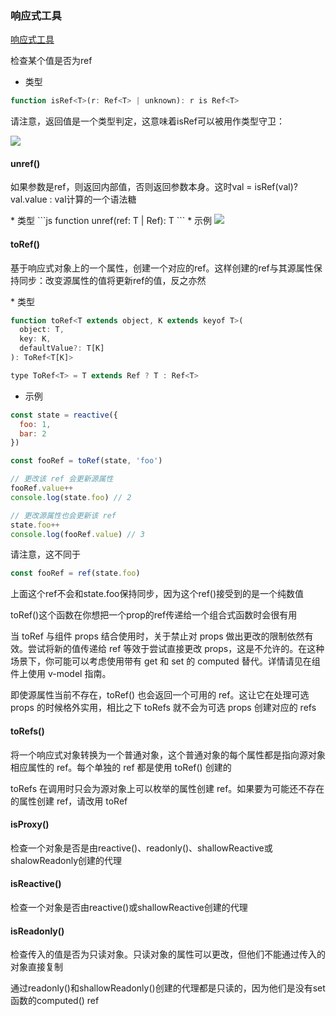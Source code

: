 ### 响应式工具
[响应式工具](https://cn.vuejs.org/api/reactivity-utilities.html#isref)

<p>检查某个值是否为ref</p>

* 类型
```js
function isRef<T>(r: Ref<T> | unknown): r is Ref<T>
```
<p>请注意，返回值是一个类型判定，这意味着isRef可以被用作类型守卫：</p>
<img src="@assets/vue3/isref.png"/>

#### unref()
<p>如果参数是ref，则返回内部值，否则返回参数本身。这时val = isRef(val)?val.value : val计算的一个语法糖</p>
* 类型
```js
function unref<T>(ref: T | Ref<T>): T
```
* 示例
<img src="@assets/vue3/unref.png"/>

#### toRef()
<p>基于响应式对象上的一个属性，创建一个对应的ref。这样创建的ref与其源属性保持同步：改变源属性的值将更新ref的值，反之亦然</p>
* 类型

```js
function toRef<T extends object, K extends keyof T>(
  object: T,
  key: K,
  defaultValue?: T[K]
): ToRef<T[K]>

type ToRef<T> = T extends Ref ? T : Ref<T>
```
* 示例
  
```js
const state = reactive({
  foo: 1,
  bar: 2
})

const fooRef = toRef(state, 'foo')

// 更改该 ref 会更新源属性
fooRef.value++
console.log(state.foo) // 2

// 更改源属性也会更新该 ref
state.foo++
console.log(fooRef.value) // 3
```
<p>请注意，这不同于</p>

```js
const fooRef = ref(state.foo)
```
<p>上面这个ref不会和state.foo保持同步，因为这个ref()接受到的是一个纯数值</p>
<p>toRef()这个函数在你想把一个prop的ref传递给一个组合式函数时会很有用</p>
<p>当 toRef 与组件 props 结合使用时，关于禁止对 props 做出更改的限制依然有效。尝试将新的值传递给 ref 等效于尝试直接更改 props，这是不允许的。在这种场景下，你可能可以考虑使用带有 get 和 set 的 computed 替代。详情请见在组件上使用 v-model 指南。

即使源属性当前不存在，toRef() 也会返回一个可用的 ref。这让它在处理可选 props 的时候格外实用，相比之下 toRefs 就不会为可选 props 创建对应的 refs</p>

#### toRefs()
<p>将一个响应式对象转换为一个普通对象，这个普通对象的每个属性都是指向源对象相应属性的 ref。每个单独的 ref 都是使用 toRef() 创建的</p>

<p>toRefs 在调用时只会为源对象上可以枚举的属性创建 ref。如果要为可能还不存在的属性创建 ref，请改用 toRef</p>

#### isProxy()
<p>检查一个对象是否是由reactive()、readonly()、shallowReactive或shalowReadonly创建的代理</p>

#### isReactive()
<p>检查一个对象是否由reactive()或shallowReactive创建的代理</p>

#### isReadonly()
<p>检查传入的值是否为只读对象。只读对象的属性可以更改，但他们不能通过传入的对象直接复制</p>
<p>通过readonly()和shallowReadonly()创建的代理都是只读的，因为他们是没有set函数的computed() ref</p>